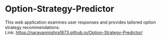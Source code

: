 # Option-Strategy-Predictor
This web application examines user responses and provides tailored option strategy recommendations.<br>
Link: https://narayanmishra1873.github.io/Option-Strategy-Predictor/
